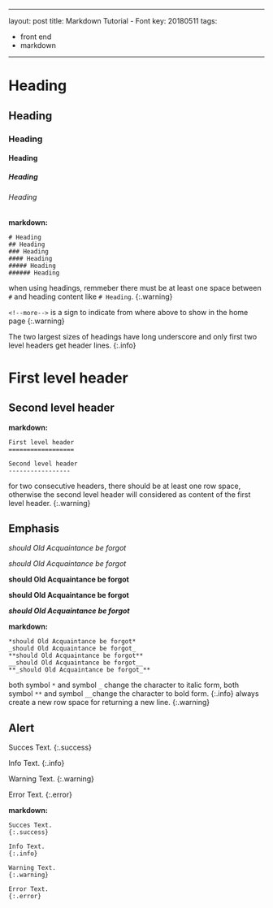 ------
layout: post
title: Markdown Tutorial - Font
key: 20180511
tags:
  - front end
  - markdown
---

# Heading

## Heading

### Heading

#### Heading
<!--more-->

##### Heading

###### Heading

**markdown:**
```
# Heading
## Heading
### Heading
#### Heading
##### Heading
###### Heading
```

when using headings, remmeber there must be at least one space between `#` and heading content like `# Heading`.
{:.warning}

`<!--more-->` is a sign to indicate from where above to show in the home page
{:.warning}

The two largest sizes of headings have long underscore and only first two level headers get header lines.
{:.info}

First level header
==================

Second level header
-----------------

**markdown:**
```
First level header
==================

Second level header
-----------------
```
for two consecutive headers, there should be at least one row space, otherwise the second level header will considered as content of the first level header.
{:.warning}

## Emphasis
*should Old Acquaintance be forgot*

_should Old Acquaintance be forgot_

**should Old Acquaintance be forgot**

__should Old Acquaintance be forgot__

**_should Old Acquaintance be forgot_**

**markdown:**
```
*should Old Acquaintance be forgot*
_should Old Acquaintance be forgot_
**should Old Acquaintance be forgot**
__should Old Acquaintance be forgot__
**_should Old Acquaintance be forgot_**
```
both symbol `*` and symbol `_` change the character to italic form, both symbol `**` and symbol `__`change the character to bold form.
{:.info}
always create a new row space for returning a new line.
{:.warning}

## Alert

Succes Text.
{:.success}

Info Text.
{:.info}

Warning Text.
{:.warning}

Error Text.
{:.error}

**markdown:**
```
Succes Text.
{:.success}
```
```
Info Text.
{:.info}
```
```
Warning Text.
{:.warning}
```
```
Error Text.
{:.error}
```

